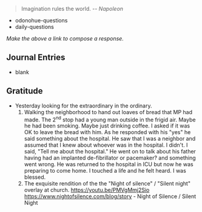> Imagination rules the world.
> -- <cite>Napoleon</cite>
- odonohue-questions
- daily-questions

*Make the above a link to compose a response.*
## Journal Entries
-  blank

## Gratitude
- Yesterday looking for the extraordinary in the ordinary. 
	1. Walking the neighborhood to hand out loaves of bread that MP had made. The 2<sup>nd</sup> stop had a young man outside in the frigid air. Maybe he had been smoking. Maybe just drinking coffee. I asked if it was OK to leave the bread with him. As he responded with his "yes" he said something about the hospital. He saw that I was a neighbor and assumed that I knew about whoever was in the hospital. I didn't. I said, "Tell me about the hospital." 
	   He went on to talk about his father having had an implanted de-fibrillator or pacemaker? and something went wrong. He was returned to the hospital in ICU but now he was preparing to come home.
	   I touched a life and he felt heard. I was blessed.
	2. The exquisite rendition of the the "Night of silence" / "Silent night" overlay at church.
	   https://youtu.be/PMVgMmj2Sio
	   https://www.nightofsilence.com/blog/story
	  - Night of Silence / Silent Night
	    
	



